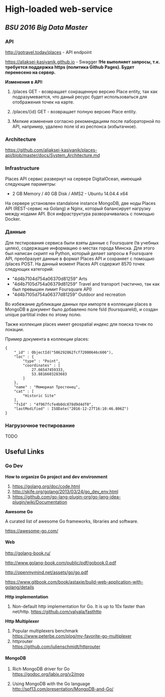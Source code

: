 # High-loaded web-service
## *BSU 2016 Big Data Master*

### API

http://gotravel.today/places - API endpoint

https://aliaksei-kasiyanik.github.io - Swagger **!Не выполняет запросы, т.к. требуется поддержка https (политика Github Pages). Будет перенесено на сервер.**

**Изменения в API:**

1. /places GET - возвращает сокращенную версию Place entity, так как подразумевается, что даный ресурс будет использоваться для отображения точек на карте.  

2. /places/{id} GET - возвращает полную версию Place entity.

3. Мелкие изменения согласно рекомендациям после лабораторной по API, например, удалено поле id из респонса (избытачное).

### Architecture
https://github.com/aliaksei-kasiyanik/places-api/blob/master/docs/System_Architecture.md

### Infrastructure
Places API сервис развернут на сервере DigitalOcean, имеющий следующие параметры:

* 2 GB Memory / 40 GB Disk / AMS2 - Ubuntu 14.04.4 x64

На сервере установлен standalone instance MongoDB, две ноды Places API (REST-сервис на Golang) и Nginx, который балансирует нагрузку между нодами API. Вся инфраструктура разворачивалась с помощью Docker.

### Данные

Для тестирования сервиса были взяты данные с Foursquare (!в учебных целях), содержащие информацию о местах города Минска. Для этого был написан скрипт на Python, который делает запросы в Foursquare API, преобразует данные в формат Places API и сохраняет с помощью /places POST. На данный момент Places API содержит 8570 точек следующих категорий:

* "4d4b7104d754a06370d81259" Arts
*	"4d4b7105d754a06379d81259" Travel and transport (частично, так как был превышен лимит Foursquare API)
* "4d4b7105d754a06377d81259" Outdoor and recreation

Во избежание дубликации данных при импорте в коллекции places в MongoDB в документ было добавлено поле fsId (foursquareId), и создан unique partitial index по этому полю.

Также коллекция places имеет geospatial индекс для поиска точек по локации.

Пример документа в коллекции places:
```
{
    "_id" : ObjectId("586292862fcf72000646c606"),
    "loc" : {
        "type" : "Point",
        "coordinates" : [ 
            27.66547459333, 
            53.8816603283683
        ]
    },
    "name" : "Мемориал Тростенец",
    "cat" : [ 
        "Historic Site"
    ],
    "fsId" : "4f967fcfe4b0dc878d9d4df0",
    "lastModified" : ISODate("2016-12-27T16:10:46.806Z")
}
```
### Нагрузочное тестирование

TODO


## Useful Links
### Go Dev

**How to organize Go project and dev environment**

1. https://golang.org/doc/code.html
2. http://skife.org/golang/2013/03/24/go_dev_env.html
3. https://github.com/go-lang-plugin-org/go-lang-idea-plugin/wiki/Documentation

**Awesome Go**

A curated list of awesome Go frameworks, libraries and software.

https://awesome-go.com/

#### Web

http://golang-book.ru/

http://www.golang-book.com/public/pdf/gobook.0.pdf

http://openmymind.net/assets/go/go.pdf

https://www.gitbook.com/book/astaxie/build-web-application-with-golang/details

**Http implementation**

1. Non-default http implementation for Go. It is up to 10x faster than net/http.
 https://github.com/valyala/fasthttp

**Http Multiplexer**

1. Popular multiplexers benchmark  
   https://www.peterbe.com/plog/my-favorite-go-multiplexer
2. httprouter  
   https://github.com/julienschmidt/httprouter
   
   
#### MongoDB

1. Rich MongoDB driver for Go  
   https://godoc.org/labix.org/v2/mgo

2. Using MongoDB with the Go language  
   http://spf13.com/presentation/MongoDB-and-Go/
